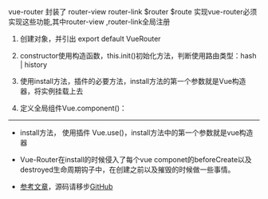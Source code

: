 vue-router 封装了 router-view  router-link  $router  $route
实现vue-router必须实现这些功能,其中router-view ,router-link全局注册    


1.  创建对象，并引出  export default VueRouter

2. constructor使用构造函数，this.init()初始化方法，判断使用路由类型：hash  |  history

3. 使用install方法，插件的必要方法，install方法的第一个参数就是Vue构造器，将实例挂载上去

4. 定义全局组件Vue.component()：<router-link></router-link>    <router-view></router-view>


***
* install方法， 使用插件 Vue.use()，install方法中的第一个参数就是vue构造器

* Vue-Router在install的时候侵入了每个vue componet的beforeCreate以及destroyed生命周期钩子中，在创建之前以及摧毁的时候做一些事情。

* [参考文章](https://juejin.im/post/5af108dc518825672565cf31)，源码请移步[GitHub](https://github.com/vuejs/vue-router)
